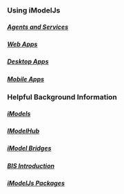 ### Using iModelJs
##### [Agents and Services](./App.md#agents-and-services)
##### [Web Apps](./App.md#web-apps)
##### [Desktop Apps](./App.md#desktop-apps)
##### [Mobile Apps](./App.md#mobile-apps)

### Helpful Background Information
##### [iModels](./iModels)
##### [IModelHub](./IModelHub)
##### [iModel Bridges](./IModelBridges)
##### [BIS Introduction](../bis/intro/introduction)
##### [iModelJs Packages](./index.md#imodeljs-organization)

